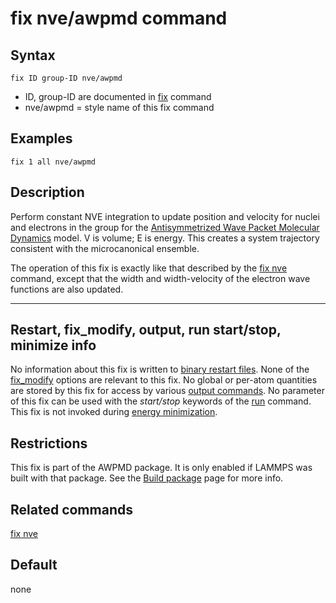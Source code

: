 # fix nve/awpmd command

## Syntax

    fix ID group-ID nve/awpmd

-   ID, group-ID are documented in [fix](fix) command
-   nve/awpmd = style name of this fix command

## Examples

``` LAMMPS
fix 1 all nve/awpmd
```

## Description

Perform constant NVE integration to update position and velocity for
nuclei and electrons in the group for the [Antisymmetrized Wave Packet
Molecular Dynamics](pair_awpmd) model. V is volume; E is energy. This
creates a system trajectory consistent with the microcanonical ensemble.

The operation of this fix is exactly like that described by the [fix
nve](fix_nve) command, except that the width and width-velocity of the
electron wave functions are also updated.

------------------------------------------------------------------------

## Restart, fix_modify, output, run start/stop, minimize info

No information about this fix is written to [binary restart
files](restart). None of the [fix_modify](fix_modify) options are
relevant to this fix. No global or per-atom quantities are stored by
this fix for access by various [output commands](Howto_output). No
parameter of this fix can be used with the *start/stop* keywords of the
[run](run) command. This fix is not invoked during [energy
minimization](minimize).

## Restrictions

This fix is part of the AWPMD package. It is only enabled if LAMMPS was
built with that package. See the [Build package](Build_package) page for
more info.

## Related commands

[fix nve](fix_nve)

## Default

none
